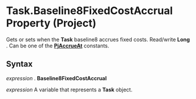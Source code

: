 
# Task.Baseline8FixedCostAccrual Property (Project)

Gets or sets when the  **Task** baseline8 accrues fixed costs. Read/write **Long** . Can be one of the **[PjAccrueAt](a86ac41f-9b7c-dd20-6d41-131b1c96af6b.md)** constants.


## Syntax

 _expression_ . **Baseline8FixedCostAccrual**

 _expression_ A variable that represents a **Task** object.

